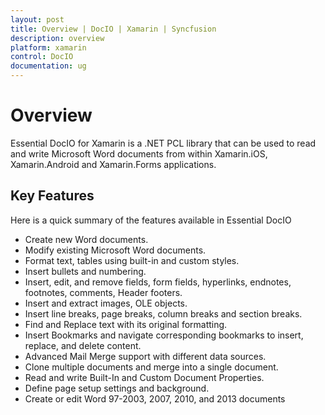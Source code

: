 ```yaml
---
layout: post
title: Overview | DocIO | Xamarin | Syncfusion
description: overview
platform: xamarin
control: DocIO
documentation: ug
---
```


# Overview

Essential DocIO for Xamarin is a .NET PCL library that can be used to read and write Microsoft Word documents from within Xamarin.iOS, Xamarin.Android and Xamarin.Forms applications. 

## Key Features

Here is a quick summary of the features available in Essential DocIO

* Create new Word documents.
* Modify existing Microsoft Word documents.
* Format text, tables using built-in and custom styles.
* Insert bullets and numbering.
* Insert, edit, and remove fields, form fields, hyperlinks, endnotes, footnotes, comments, Header footers.
* Insert and extract images, OLE objects.
* Insert line breaks, page breaks, column breaks and section breaks.
* Find and Replace text with its original formatting.
* Insert Bookmarks and navigate corresponding bookmarks to insert, replace, and delete content.
* Advanced Mail Merge support with different data sources.
* Clone multiple documents and merge into a single document.
* Read and write Built-In and Custom Document Properties.
* Define page setup settings and background.
* Create or edit Word 97-2003, 2007, 2010, and 2013 documents
